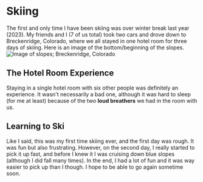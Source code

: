 # Skiing
The first and only time I have been skiing was over winter break last year (2023). My friends and I (7 of us total) took two cars and drove down to Breckenridge, Colorado, where we all stayed in one hotel room for three days of skiing. Here is an image of the bottom/beginning of the slopes. ![Image of slopes; Breckenridge, Colorado](https://d3glb5zioac6h9.cloudfront.net/uploads/sources/297281/detail_large/Screen_Shot_2019-07-23_at_4.21.43_PM.jpg?1663365428)
## The Hotel Room Experience
Staying in a single hotel room with six other people was definitely an experience.
It wasn't necessarily a bad one, although it was hard to sleep (for me at least) because of the two **loud breathers** we had in the room with us.
## Learning to Ski
Like I said, this was my first time skiing ever, and the first day was rough. It was fun but also frustrating. However, on the second day, I really started to pick it up fast, and before I knew it I was cruising down blue slopes (although I did fall many times).
In the end, I had a lot of fun and it was way easier to pick up than I though. I hope to be able to go again sometime soon. 

